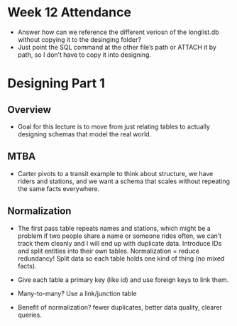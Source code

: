 # Week 12 Attendance
- Answer how can we reference the different veriosn of the longlist.db
without copying it to the desinging folder?
- Just point the SQL command at the other file’s path or ATTACH it by path, 
so I don’t have to copy it into designing.

# Designing Part 1

## Overview
- Goal for this lecture is to move from just relating tables to actually designing schemas that model the real world.
## MTBA
- Carter pivots to a transit example to think about structure, we have riders and stations, 
and we want a schema that scales without repeating the same facts everywhere.
## Normalization
- The first pass table repeats names and stations, which might be a problem if two people share a name or someone rides often,
we can’t track them cleanly and I will end up with duplicate data. Introduce IDs and split entities into their own tables.
Normalization = reduce redundancy!
Split data so each table holds one kind of thing (no mixed facts).

- Give each table a primary key (like id) and use foreign keys to link them.
- Many-to-many? Use a link/junction table
- Benefit of normalization? fewer duplicates, better data quality, clearer queries.
